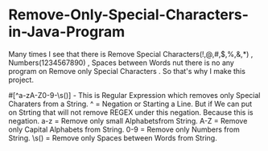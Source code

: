 # Remove-Only-Special-Characters-in-Java-Program
Many times I see that there is Remove Special Characters(!,@,#,$,%,&amp;,*) , Numbers(1234567890) , Spaces between Words nut there is no any program on Remove only Special Characters . So that's why I make this project.

#[^a-zA-Z0-9-\\s()] - This is Regular Expression which removes only Special Charaters from a String.
^ = Negation or Starting a Line. But if We can put on Strting that will not remove REGEX under this negation. Because this is negation.
a-z = Remove only small Alphabetsfrom String.
A-Z = Remove only Capital Alphabets from String.
0-9 = Remove only Numbers from String.
\\s() = Remove only Spaces between Words from String.
